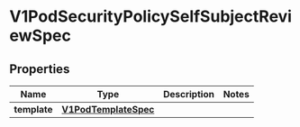 
# V1PodSecurityPolicySelfSubjectReviewSpec

## Properties
Name | Type | Description | Notes
------------ | ------------- | ------------- | -------------
**template** | [**V1PodTemplateSpec**](V1PodTemplateSpec.md) |  | 



